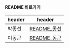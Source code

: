 **README 바로가기**

| header | header |
| ------ | ------ |
| 박종선 | [README_종선](https://lab.ssafy.com/jongsun1993/final-pjt/-/blob/master/final-pjt-back/README_%EB%B0%95%EC%A2%85%EC%84%A0.md) |
| 이동근 | [README_동근](https://lab.ssafy.com/jongsun1993/final-pjt/-/blob/master/final-pjt-front/README.md) |
